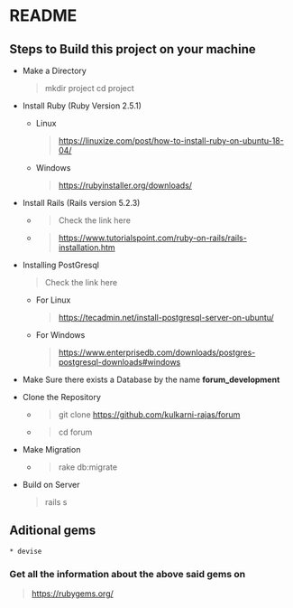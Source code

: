 # README

## Steps to Build this project on your machine

 * Make a Directory
    > mkdir project
    > cd project

 * Install Ruby (Ruby Version 2.5.1)
    * Linux
        > https://linuxize.com/post/how-to-install-ruby-on-ubuntu-18-04/
    * Windows
        > https://rubyinstaller.org/downloads/

 * Install Rails (Rails version 5.2.3)
    * > Check the link here
    * > https://www.tutorialspoint.com/ruby-on-rails/rails-installation.htm

 * Installing PostGresql
    > Check the link here
    * For Linux
        > https://tecadmin.net/install-postgresql-server-on-ubuntu/
    * For Windows
        > https://www.enterprisedb.com/downloads/postgres-postgresql-downloads#windows

 * Make Sure there exists a Database by the name **forum_development**

* Clone the Repository
    * > git clone https://github.com/kulkarni-rajas/forum
    * > cd forum

* Make Migration
    * > rake db:migrate

* Build on Server
    > rails s
## Aditional gems
    * devise

### Get all the information about the above said gems on
> https://rubygems.org/
